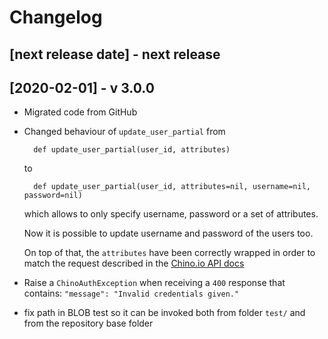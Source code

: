 # Changelog

## [next release date] - next release



## [2020-02-01] - v 3.0.0
- Migrated code from GitHub
- Changed behaviour of `update_user_partial` from 

        def update_user_partial(user_id, attributes)

    to
    
        def update_user_partial(user_id, attributes=nil, username=nil, password=nil)

    which allows to only specify username, password or a set of attributes.

    Now it is possible to update username and password of the users too.

    On top of that, the `attributes` have been correctly wrapped in order to match the 
    request described in the 
    [Chino.io API docs](https://console.test.chino.io/docs/v1#users-user-object-patch)
  
- Raise a `ChinoAuthException` when receiving a `400` response that contains:
  `"message": "Invalid credentials given."`

- fix path in BLOB test so it can be invoked both from folder `test/` and from 
  the repository base folder
